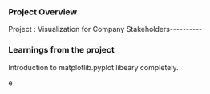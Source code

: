 ### Project Overview

 Project : Visualization for Company Stakeholders----------



### Learnings from the project

 Introduction to matplotlib.pyplot
 libeary completely.

e


